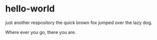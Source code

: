 # hello-world
just another respository
the quick brown fox jumped over the lazy dog. 

Where ever you go, there you are. 
